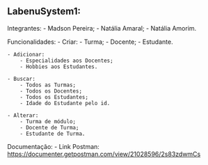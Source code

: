 ## LabenuSystem1:

Integrantes: 
    - Madson Pereira;
    - Natália Amaral;
    - Natália Amorim.

Funcionalidades:
    - Criar:
        - Turma;
        - Docente;
        - Estudante.

    - Adicionar: 
        - Especialidades aos Docentes;
        - Hobbies aos Estudantes.

    - Buscar:
        - Todos as Turmas;
        - Todos os Docentes;
        - Todos os Estudantes;
        - Idade do Estudante pelo id.

    - Alterar:
        - Turma de módulo;
        - Docente de Turma;
        - Estudante de Turma.

Documentação:
    - Link Postman: https://documenter.getpostman.com/view/21028596/2s83zdwmCs